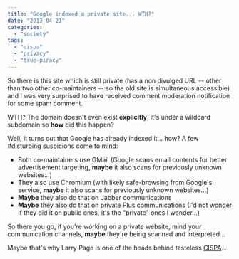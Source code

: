 ```yaml
---
title: "Google indexed a private site... WTH?"
date: "2013-04-21"
categories: 
  - "society"
tags: 
  - "cispa"
  - "privacy"
  - "true-piracy"
---
```


So there is this site which is still private (has a non divulged URL -- other than two other co-maintainers -- so the old site is simultaneous accessible) and I was very surprised to have received comment moderation notification for some spam comment.

WTH? The domain doesn't even exist **explicitly**, it's under a wildcard subdomain so **how** did this happen?

Well, it turns out that Google has already indexed it... how? A few #disturbing suspicions come to mind:

- Both co-maintainers use GMail (Google scans email contents for better advertisement targeting, **maybe** it also scans for previously unknown websites...)
- They also use Chromium (with likely safe-browsing from Google's service, **maybe** it also scans for previously unknown websites...)
- **Maybe** they also do that on Jabber communications
- **Maybe** they also do that on private Plus communications (I'd not wonder if they did it on public ones, it's the "private" ones I wonder...)

So there you go, if you're working on a private website, mind your communication channels, **maybe** they're being scanned and interpreted...

Maybe that's why Larry Page is one of the heads behind tasteless [CISPA](http://cispaisback.com/ "Help stop this disaster even if you're not an American citizen")...
